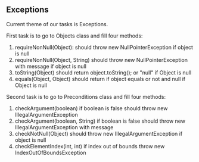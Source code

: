 ## Exceptions

Current theme of our tasks is Exceptions.

First task is to go to Objects class and fill four methods:  </br>
1) requireNonNull(Object): should throw new NullPointerException if object is null </br>
2) requireNonNull(Object, String) should throw new NullPointerException with message if object is null </br>
3) toString(Object) should return object.toString(); or "null" if Object is null </br>
4) equals(Object, Object) should return if object equals or not and null if Object is null </br> 

Second task is to go to Preconditions class and fill four methods: </br>
1) checkArgument(boolean) if boolean is false should throw new IllegalArgumentException </br>
2) checkArgument(boolean, String) if boolean is false should throw new IllegalArgumentException with message </br>
3) checkNotNull(Object) should throw new IllegalArgumentException if object is null </br>
4) checkElementIndex(int, int) if index out of bounds throw new IndexOutOfBoundsException </br>
